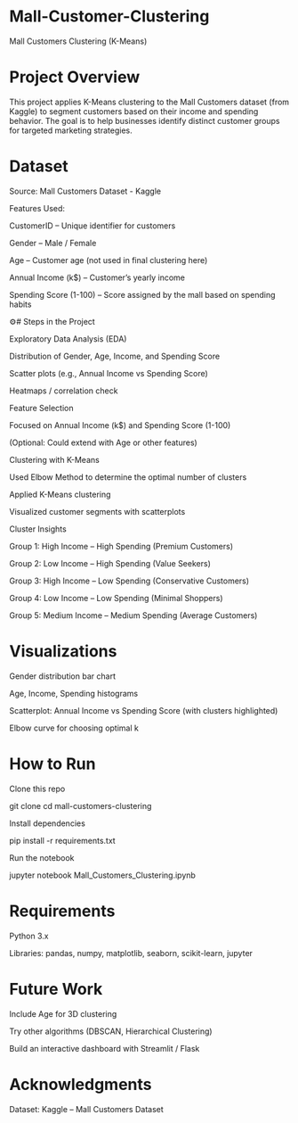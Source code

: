 # Mall-Customer-Clustering
Mall Customers Clustering (K-Means)
# Project Overview

This project applies K-Means clustering to the Mall Customers dataset (from Kaggle) to segment customers based on their income and spending behavior.
The goal is to help businesses identify distinct customer groups for targeted marketing strategies.

# Dataset

Source: Mall Customers Dataset - Kaggle

Features Used:

CustomerID – Unique identifier for customers

Gender – Male / Female

Age – Customer age (not used in final clustering here)

Annual Income (k$) – Customer’s yearly income

Spending Score (1-100) – Score assigned by the mall based on spending habits

⚙# Steps in the Project

Exploratory Data Analysis (EDA)

Distribution of Gender, Age, Income, and Spending Score

Scatter plots (e.g., Annual Income vs Spending Score)

Heatmaps / correlation check

Feature Selection

Focused on Annual Income (k$) and Spending Score (1-100)

(Optional: Could extend with Age or other features)

Clustering with K-Means

Used Elbow Method to determine the optimal number of clusters

Applied K-Means clustering

Visualized customer segments with scatterplots

Cluster Insights

Group 1: High Income – High Spending (Premium Customers)

Group 2: Low Income – High Spending (Value Seekers)

Group 3: High Income – Low Spending (Conservative Customers)

Group 4: Low Income – Low Spending (Minimal Shoppers)

Group 5: Medium Income – Medium Spending (Average Customers)

# Visualizations

Gender distribution bar chart

Age, Income, Spending histograms

Scatterplot: Annual Income vs Spending Score (with clusters highlighted)

Elbow curve for choosing optimal k

# How to Run

Clone this repo

git clone <your-repo-link>
cd mall-customers-clustering


Install dependencies

pip install -r requirements.txt


Run the notebook

jupyter notebook Mall_Customers_Clustering.ipynb

# Requirements

Python 3.x

Libraries: pandas, numpy, matplotlib, seaborn, scikit-learn, jupyter

# Future Work

Include Age for 3D clustering

Try other algorithms (DBSCAN, Hierarchical Clustering)

Build an interactive dashboard with Streamlit / Flask

# Acknowledgments

Dataset: Kaggle – Mall Customers Dataset
